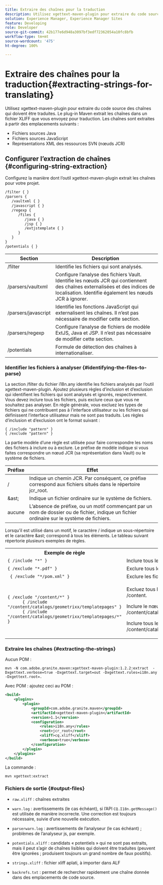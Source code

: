 ```yaml
---
title: Extraire des chaînes pour la traduction
description: Utilisez xgettext-maven-plugin pour extraire du code source des chaînes qui doivent être traduites.
solution: Experience Manager, Experience Manager Sites
feature: Developing
role: Developer
source-git-commit: 42b177e6d948a3097bf3edf72362054a10fc8bfb
workflow-type: tm+mt
source-wordcount: '475'
ht-degree: 100%

---
```


# Extraire des chaînes pour la traduction{#extracting-strings-for-translating}

Utilisez xgettext-maven-plugin pour extraire du code source des chaînes qui doivent être traduites. Le plug-in Maven extrait les chaînes dans un fichier XLIFF que vous envoyez pour traduction. Les chaînes sont extraites à partir des emplacements suivants :

* Fichiers sources Java
* Fichiers sources JavaScript
* Représentations XML des ressources SVN (nœuds JCR)

## Configurer l’extraction de chaînes {#configuring-string-extraction}

Configurez la manière dont l’outil xgettext-maven-plugin extrait les chaînes pour votre projet.

```xml
/filter { }
/parsers {
   /vaultxml { }
   /javascript { }
   /regexp {
      /files {
         /java { }
         /jsp { }
         /extjstemplate { }
      }
   }
}
/potentials { }
```

| Section | Description |
|---|---|
| /filter | Identifie les fichiers qui sont analysés. |
| /parsers/vaultxml | Configure l’analyse des fichiers Vault. Identifie les nœuds JCR qui contiennent des chaînes externalisées et des indices de localisation. Identifie également les nœuds JCR à ignorer. |
| /parsers/javascript | Identifie les fonctions JavaScript qui externalisent les chaînes. Il n’est pas nécessaire de modifier cette section. |
| /parsers/regexp | Configure l’analyse de fichiers de modèle ExtJS, Java et JSP. Il n’est pas nécessaire de modifier cette section. |
| /potentials | Formule de détection des chaînes à internationaliser. |

### Identifier les fichiers à analyser {#identifying-the-files-to-parse}

La section /filter du fichier i18n.any identifie les fichiers analysés par l’outil xgettext-maven-plugin. Ajoutez plusieurs règles d’inclusion et d’exclusion qui identifient les fichiers qui sont analysés et ignorés, respectivement. Vous devez inclure tous les fichiers, puis exclure ceux que vous ne souhaitez pas analyser. En règle générale, vous excluez les types de fichiers qui ne contribuent pas à l’interface utilisateur ou les fichiers qui définissent l’interface utilisateur mais ne sont pas traduits. Les règles d’inclusion et d’exclusion ont le format suivant :

```
{ /include "pattern" }
{ /exclude "pattern" }
```

La partie modèle d’une règle est utilisée pour faire correspondre les noms des fichiers à inclure ou à exclure. Le préfixe de modèle indique si vous faites correspondre un nœud JCR (sa représentation dans Vault) ou le système de fichiers.

| Préfixe | Effet |
|---|---|
| / | Indique un chemin JCR. Par conséquent, ce préfixe correspond aux fichiers situés dans le répertoire jcr_root. |
| &amp;ast; | Indique un fichier ordinaire sur le système de fichiers. |
| aucune | L’absence de préfixe, ou un motif commençant par un nom de dossier ou de fichier, indique un fichier ordinaire sur le système de fichiers. |

Lorsqu’il est utilisé dans un motif, le caractère / indique un sous-répertoire et le caractère &amp;ast; correspond à tous les éléments. Le tableau suivant répertorie plusieurs exemples de règles.

<table>
 <tbody>
  <tr>
   <th>Exemple de règle</th>
   <th>Effet</th>
  </tr>
  <tr>
   <td><code>{ /include "*" }</code></td>
   <td>Inclure tous les fichiers.</td>
  </tr>
  <tr>
   <td><code>{ /exclude "*.pdf" }</code></td>
   <td>Exclure tous les fichiers du PDF.</td>
  </tr>
  <tr>
   <td><code> { /exclude "*/pom.xml" }</code></td>
   <td>Exclure les fichiers POM.</td>
  </tr>
  <tr>
   <td><code class="code">{ /exclude "/content/*" }
      { /include "/content/catalogs/geometrixx/templatepages" }
      { /include "/content/catalogs/geometrixx/templatepages/*" }</code></td>
   <td><p>Excluez tous les fichiers sous le nœud /content.</p> <p>Inclure le nœud /content/catalogs/geometrixx/templatepages.</p> <p>Inclure tous les nœuds enfants /content/catalogs/geometrixx/templatepages.</p> </td>
  </tr>
 </tbody>
</table>

### Extraire les chaînes  {#extracting-the-strings}

Aucun POM :

```shell
mvn -N com.adobe.granite.maven:xgettext-maven-plugin:1.2.2:extract  -Dxgettext.verbose=true -Dxgettext.target=out -Dxgettext.rules=i18n.any -Dxgettext.root=.
```

Avec POM : ajoutez ceci au POM :

```xml
<build>
    <plugins>
        <plugin>
            <groupId>com.adobe.granite.maven</groupId>
            <artifactId>xgettext-maven-plugin</artifactId>
            <version>1.1</version>
            <configuration>
                <rules>i18n.any</rules>
                <root>jcr_root</root>
                <xliff>cq.xliff</xliff>
                <verbose>true</verbose>
            </configuration>
        </plugin>
    </plugins>
</build>
```

La commande :

```shell
mvn xgettext:extract
```

### Fichiers de sortie {#output-files}

* `raw.xliff` : chaînes extraites
* `warn.log` : avertissements (le cas échéant), si l’API `CQ.I18n.getMessage()` est utilisée de manière incorrecte. Une correction est toujours nécessaire, suivie d’une nouvelle exécution.

* `parserwarn.log` : avertissements de l’analyseur (le cas échéant) ; problèmes de l’analyseur js, par exemple.
* `potentials.xliff` : candidats « potentiels » qui ne sont pas extraits, mais il peut s’agir de chaînes lisibles qui doivent être traduites (peuvent être ignorées ; produisent toujours un grand nombre de faux positifs).
* `strings.xliff` : fichier xliff aplati, à importer dans ALF
* `backrefs.txt` : permet de rechercher rapidement une chaîne donnée dans des emplacements de code source.
